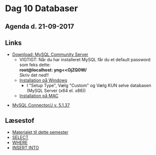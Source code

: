 # Dag 10 Databaser
## Agenda d. 21-09-2017


## Links
* [Download: MySQL Community Server](https://dev.mysql.com/downloads/mysql/)
  * VIGTIGT: Når du har installeret MySQL får du et default password som feks dette:     
   **root@localhost: yng<<OjZQ0W/**      
   Skriv det ned!!
   * [Installation på Windows](https://www.youtube.com/watch?v=LnOnzNQnJMU)
     * I "Setup Type", Vælg "Custom" og Vælg KUN selve databasen (MySQL Server (x64 el. x86))
   * [Installation på MAC](https://www.youtube.com/watch?v=1C6ljG6FzNI)
<!--* [Download DataGrip](https://www.jetbrains.com/datagrip/download/)-->
* [MySQL Connector/J v. 5.1.37](https://github.com/dat17v1/2_10_databaser/raw/master/jdbc_driver/mysql-connector-java-5.1.37-bin.jar)

## Læsestof
* [Materialet til dette semester](https://www.w3schools.com/sql/default.asp)
* [SELECT](https://www.w3schools.com/sql/sql_select.asp)
* [WHERE](https://www.w3schools.com/sql/sql_where.asp)
* [INSERT INTO](https://www.w3schools.com/sql/sql_insert.asp)
